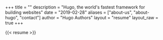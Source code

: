 +++
title = ""
description = "Hugo, the world's fastest framework for building websites"
date = "2019-02-28"
aliases = ["about-us", "about-hugo", "contact"]
author = "Hugo Authors"
layout = "resume"
layout_raw = true
+++

{{< resume >}}